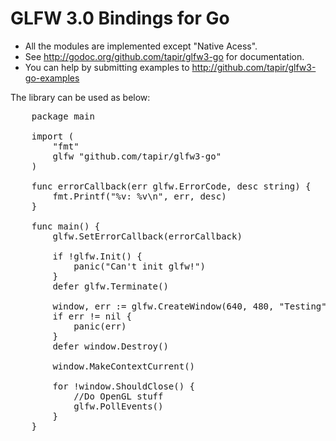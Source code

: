 GLFW 3.0 Bindings for Go
========================

* All the modules are implemented except "Native Acess".
* See http://godoc.org/github.com/tapir/glfw3-go for documentation.
* You can help by submitting examples to http://github.com/tapir/glfw3-go-examples

The library can be used as below:
<pre>
	package main
	
	import (
		"fmt"
		glfw "github.com/tapir/glfw3-go"
	)
	
	func errorCallback(err glfw.ErrorCode, desc string) {
		fmt.Printf("%v: %v\n", err, desc)
	}
	
	func main() {
		glfw.SetErrorCallback(errorCallback)
	
		if !glfw.Init() {
			panic("Can't init glfw!")
		}
		defer glfw.Terminate()
	
		window, err := glfw.CreateWindow(640, 480, "Testing", nil, nil)
		if err != nil {
			panic(err)
		}
		defer window.Destroy()
	
		window.MakeContextCurrent()
	
		for !window.ShouldClose() {
			//Do OpenGL stuff
			glfw.PollEvents()
		}
	}
</pre>

